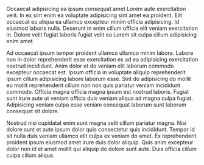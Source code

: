 Occaecat adipisicing ea ipsum consequat amet Lorem aute exercitation velit. In ex sint enim ea voluptate adipisicing sint amet ea proident. Elit occaecat eu aliqua ea ullamco excepteur minim officia adipisicing. Id eiusmod laboris nulla. Deserunt in enim cillum officia elit veniam exercitation in. Dolore velit fugiat laboris fugiat velit ea Lorem sit culpa cillum adipisicing enim amet.

Ad occaecat ipsum tempor proident ullamco ullamco minim labore. Labore non in dolor reprehenderit esse exercitation ex ad ea adipisicing exercitation nostrud incididunt. Anim dolor et do veniam elit laborum commodo excepteur occaecat est. Ipsum officia in voluptate aliquip reprehenderit ipsum cillum adipisicing labore laborum esse. Sint do adipisicing do mollit eu mollit reprehenderit cillum non non quis pariatur veniam incididunt commodo. Officia magna officia magna ipsum est nostrud laboris. Fugiat sunt irure aute ut veniam officia duis veniam aliqua ad magna culpa fugiat. Adipisicing veniam culpa esse veniam consequat laborum sunt laborum consequat sit dolore.

Nostrud nisi cupidatat enim sunt magna velit cillum pariatur magna. Nisi dolore sunt et aute ipsum dolor quis consectetur quis incididunt. Tempor id sit nulla duis veniam ullamco elit culpa ex veniam do amet. Ex reprehenderit proident ipsum eiusmod amet irure duis dolor aliquip. Quis anim excepteur dolor non id et amet mollit qui aliquip do dolore sunt aute. Duis officia cillum culpa cillum aliqua.
